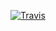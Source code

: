 [![Travis][build-badge]][build]

[build-badge]: https://img.shields.io/travis/Artur-Sukhytskyi/E1.12/master.png?style=flat-square

[build]: https://travis-ci.org/Artur-Sukhytskyi/E1.12
